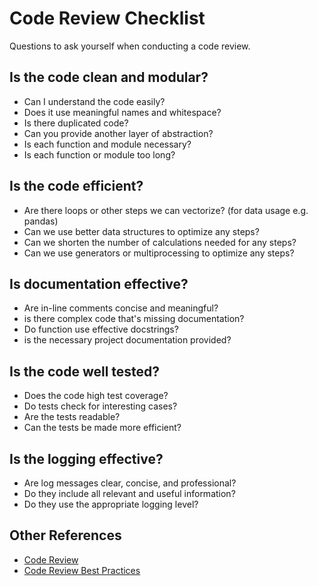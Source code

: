 # Code Review Checklist 
Questions to ask yourself when conducting a code review. 

## Is the code clean and modular?
- Can I understand the code easily?
- Does it use meaningful names and whitespace?
- Is there duplicated code?
- Can you provide another layer of abstraction?
- Is each function and module necessary?
- Is each function or module too long?

## Is the code efficient?
- Are there loops or other steps we can vectorize? (for data usage e.g. pandas)
- Can we use better data structures to optimize any steps?
- Can we shorten the number of calculations needed for any steps?
- Can we use generators or multiprocessing to optimize any steps?

## Is documentation effective?
- Are in-line comments concise and meaningful?
- is there complex code that's missing documentation?
- Do function use effective docstrings?
- is the necessary project documentation provided?

## Is the code well tested?
- Does the code high test coverage?
- Do tests check for interesting cases? 
- Are the tests readable?
- Can the tests be made more efficient?

## Is the logging effective?
- Are log messages clear, concise, and professional?
- Do they include all relevant and useful information?
- Do they use the appropriate logging level?

## Other References
- [Code Review](https://github.com/lyst/MakingLyst/tree/master/code-reviews)
- [Code Review Best Practices](https://www.kevinlondon.com/2015/05/05/code-review-best-practices.html)
